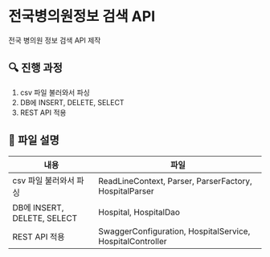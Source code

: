 # 전국병의원정보 검색 API
전국 병의원 정보 검색 API 제작

## 🔍 진행 과정

1. csv 파일 불러와서 파싱
2. DB에 INSERT, DELETE, SELECT
3. REST API 적용

## 📮 파일 설명

| 내용             |파일|
|----------------|----|
| csv 파일 불러와서 파싱 |ReadLineContext, Parser, ParserFactory, HospitalParser|
|DB에 INSERT, DELETE, SELECT|Hospital, HospitalDao|
|REST API 적용|SwaggerConfiguration, HospitalService, HospitalController|
